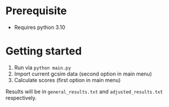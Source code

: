 # Prerequisite

- Requires python 3.10

# Getting started

1. Run via ```python main.py```
2. Import current gcsim data (second option in main menu)
3. Calculate scores (first option in main menu)

Results will be in ```general_results.txt``` and ```adjusted_results.txt``` respectively.